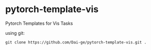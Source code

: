 # pytorch-template-vis
Pytorch Templates for Vis Tasks

using git:
```git
git clone https://github.com/Dai-ge/pytorch-template-vis.git .

